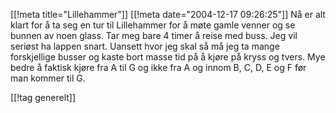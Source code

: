 [[!meta  title="Lillehammer"]]
[[!meta  date="2004-12-17 09:26:25"]]
Nå er alt klart for å ta seg en tur til Lillehammer for å møte gamle venner og se bunnen av noen glass. Tar meg bare 4 timer å reise med buss. Jeg vil seriøst ha lappen snart. Uansett hvor jeg skal så må jeg ta mange forskjellige busser og kaste bort masse tid på å kjøre på kryss og tvers. Mye bedre å faktisk kjøre fra A til G og ikke fra A og innom B, C, D, E  og F før man kommer til G.

[[!tag  generelt]]